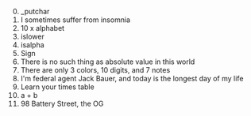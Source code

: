 0. _putchar
1. I sometimes suffer from insomnia
2. 10 x alphabet
3. islower
4. isalpha
5. Sign
6. There is no such thing as absolute value in this world
7. There are only 3 colors, 10 digits, and 7 notes
8. I'm federal agent Jack Bauer, and today is the longest day of my life
9. Learn your times table
10. a + b
11. 98 Battery Street, the OG
